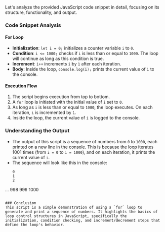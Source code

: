 Let's analyze the provided JavaScript code snippet in detail, focusing on its structure, functionality, and output.

### Code Snippet Analysis

#### For Loop
- **Initialization**: `let i = 0;` initializes a counter variable `i` to `0`.
- **Condition**: `i <= 1000;` checks if `i` is less than or equal to `1000`. The loop will continue as long as this condition is true.
- **Increment**: `i++` increments `i` by `1` after each iteration.
- **Body**: Inside the loop, `console.log(i);` prints the current value of `i` to the console.

#### Execution Flow
1. The script begins execution from top to bottom.
2. A `for` loop is initiated with the initial value of `i` set to `0`.
3. As long as `i` is less than or equal to `1000`, the loop executes. On each iteration, `i` is incremented by `1`.
4. Inside the loop, the current value of `i` is logged to the console.

### Understanding the Output
- The output of this script is a sequence of numbers from `0` to `1000`, each printed on a new line in the console. This is because the loop iterates 1001 times (from `i = 0` to `i = 1000`), and on each iteration, it prints the current value of `i`.
- The sequence will look like this in the console:
  ```
  0
  1
  2
 ...
  998
  999
  1000
  ```

### Conclusion
This script is a simple demonstration of using a `for` loop to generate and print a sequence of numbers. It highlights the basics of loop control structures in JavaScript, specifically the initialization, condition checking, and increment/decrement steps that define the loop's behavior.